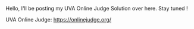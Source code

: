 Hello, I'll be posting my UVA Online Judge Solution over here. Stay tuned !

UVA Online Judge: https://onlinejudge.org/
